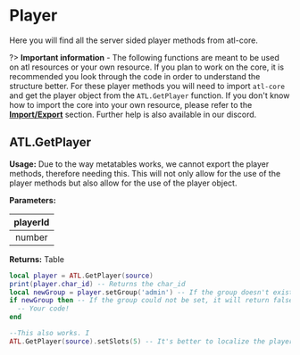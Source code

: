 # Player
Here you will find all the server sided player methods from atl-core.

?> **Important information** - The following functions are meant to be used on atl resources or your own resource. If you plan to work on the core, it is recommended you look through the code in order to understand the structure better. For these player methods you will need to import `atl-core` and get the player object from the `ATL.GetPlayer` function. If you don't know how to import the core into your own resource, please refer to the [**Import/Export**](../import?id=importing-atlas) section. Further help is also available in our discord.

## ATL.GetPlayer
**Usage:** Due to the way metatables works, we cannot export the player methods, therefore needing this. This will not only allow for the use of the player methods but also allow for the use of the player object.

**Parameters:**

|playerId|
|:----:|
|number|

**Returns:** Table

```lua
local player = ATL.GetPlayer(source)
print(player.char_id) -- Returns the char_id
local newGroup = player.setGroup('admin') -- If the group doesn't exist, it will return false.
if newGroup then -- If the group could not be set, it will return false.
  -- Your code!
end

--This also works. I
ATL.GetPlayer(source).setSlots(5) -- It's better to localize the player object if you want to use it more than once.
```